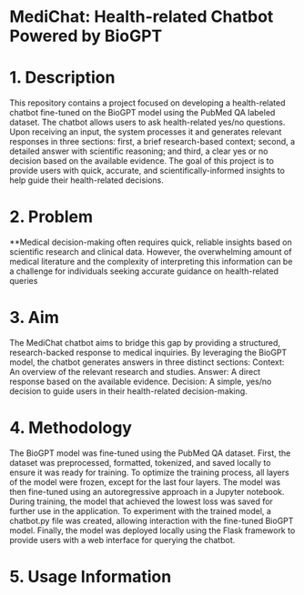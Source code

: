 <h1>MediChat: Health-related Chatbot Powered by BioGPT</h1>

# 1. **Description**
This repository contains a project focused on developing a health-related chatbot fine-tuned on the BioGPT model using the PubMed QA labeled dataset. The chatbot allows users to ask health-related yes/no questions. Upon receiving an input, the system processes it and generates relevant responses in three sections: first, a brief research-based context; second, a detailed answer with scientific reasoning; and third, a clear yes or no decision based on the available evidence. The goal of this project is to provide users with quick, accurate, and scientifically-informed insights to help guide their health-related decisions.

# 2. **Problem**
**Medical decision-making often requires quick, reliable insights based on scientific research and clinical data. However, the overwhelming amount of medical literature and the complexity of interpreting this information can be a challenge for individuals seeking accurate guidance on health-related queries


# 3. Aim
The MediChat chatbot aims to bridge this gap by providing a structured, research-backed response to medical inquiries. By leveraging the BioGPT model, the chatbot generates answers in three distinct sections:
Context: An overview of the relevant research and studies.
Answer: A direct response based on the available evidence.
Decision: A simple, yes/no decision to guide users in their health-related decision-making.


# 4. **Methodology**
The BioGPT model was fine-tuned using the PubMed QA dataset. First, the dataset was preprocessed, formatted, tokenized, and saved locally to ensure it was ready for training. To optimize the training process, all layers of the model were frozen, except for the last four layers. The model was then fine-tuned using an autoregressive approach in a Jupyter notebook. During training, the model that achieved the lowest loss was saved for further use in the application. To experiment with the trained model, a chatbot.py file was created, allowing interaction with the fine-tuned BioGPT model. Finally, the model was deployed locally using the Flask framework to provide users with a web interface for querying the chatbot.


 # 5. **Usage Information**
